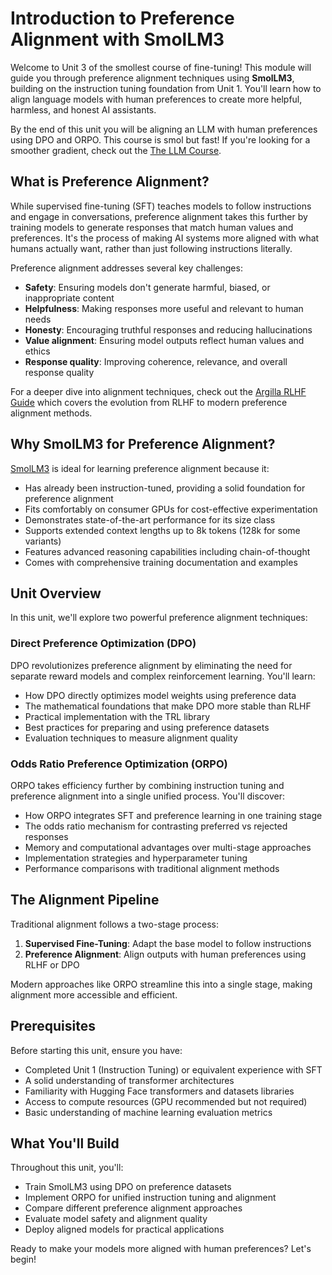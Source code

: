 # Introduction to Preference Alignment with SmolLM3

Welcome to Unit 3 of the smollest course of fine-tuning! This module will guide you through preference alignment techniques using **SmolLM3**, building on the instruction tuning foundation from Unit 1. You'll learn how to align language models with human preferences to create more helpful, harmless, and honest AI assistants.

<Tip>

By the end of this unit you will be aligning an LLM with human preferences using DPO and ORPO. This course is smol but fast! If you're looking for a smoother gradient, check out the [The LLM Course](https://huggingface.co/learn/llm-course/chapter1/1).

</Tip>

## What is Preference Alignment?

While supervised fine-tuning (SFT) teaches models to follow instructions and engage in conversations, preference alignment takes this further by training models to generate responses that match human values and preferences. It's the process of making AI systems more aligned with what humans actually want, rather than just following instructions literally.

Preference alignment addresses several key challenges:

- **Safety**: Ensuring models don't generate harmful, biased, or inappropriate content
- **Helpfulness**: Making responses more useful and relevant to human needs
- **Honesty**: Encouraging truthful responses and reducing hallucinations
- **Value alignment**: Ensuring model outputs reflect human values and ethics
- **Response quality**: Improving coherence, relevance, and overall response quality

<Tip>

For a deeper dive into alignment techniques, check out the [Argilla RLHF Guide](https://argilla.io/blog/mantisnlp-rlhf-part-8/) which covers the evolution from RLHF to modern preference alignment methods.

</Tip>

## Why SmolLM3 for Preference Alignment?

[SmolLM3](https://hf.co/blog/smollm3) is ideal for learning preference alignment because it:

- Has already been instruction-tuned, providing a solid foundation for preference alignment
- Fits comfortably on consumer GPUs for cost-effective experimentation
- Demonstrates state-of-the-art performance for its size class
- Supports extended context lengths up to 8k tokens (128k for some variants)
- Features advanced reasoning capabilities including chain-of-thought
- Comes with comprehensive training documentation and examples

## Unit Overview

In this unit, we'll explore two powerful preference alignment techniques:

### Direct Preference Optimization (DPO)

DPO revolutionizes preference alignment by eliminating the need for separate reward models and complex reinforcement learning. You'll learn:

- How DPO directly optimizes model weights using preference data
- The mathematical foundations that make DPO more stable than RLHF
- Practical implementation with the TRL library
- Best practices for preparing and using preference datasets
- Evaluation techniques to measure alignment quality

### Odds Ratio Preference Optimization (ORPO)

ORPO takes efficiency further by combining instruction tuning and preference alignment into a single unified process. You'll discover:

- How ORPO integrates SFT and preference learning in one training stage
- The odds ratio mechanism for contrasting preferred vs rejected responses
- Memory and computational advantages over multi-stage approaches
- Implementation strategies and hyperparameter tuning
- Performance comparisons with traditional alignment methods

## The Alignment Pipeline

Traditional alignment follows a two-stage process:
1. **Supervised Fine-Tuning**: Adapt the base model to follow instructions
2. **Preference Alignment**: Align outputs with human preferences using RLHF or DPO

Modern approaches like ORPO streamline this into a single stage, making alignment more accessible and efficient.

## Prerequisites

Before starting this unit, ensure you have:

- Completed Unit 1 (Instruction Tuning) or equivalent experience with SFT
- A solid understanding of transformer architectures
- Familiarity with Hugging Face transformers and datasets libraries
- Access to compute resources (GPU recommended but not required)
- Basic understanding of machine learning evaluation metrics

## What You'll Build

Throughout this unit, you'll:

- Train SmolLM3 using DPO on preference datasets
- Implement ORPO for unified instruction tuning and alignment
- Compare different preference alignment approaches
- Evaluate model safety and alignment quality
- Deploy aligned models for practical applications

Ready to make your models more aligned with human preferences? Let's begin!